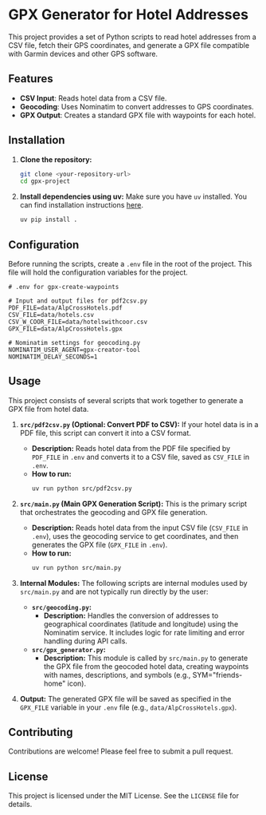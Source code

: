 # GPX Generator for Hotel Addresses

This project provides a set of Python scripts to read hotel addresses from a CSV file, fetch their GPS coordinates, and generate a GPX file compatible with Garmin devices and other GPS software.

## Features

- **CSV Input**: Reads hotel data from a CSV file.
- **Geocoding**: Uses Nominatim to convert addresses to GPS coordinates.
- **GPX Output**: Creates a standard GPX file with waypoints for each hotel.

## Installation

1. **Clone the repository:**
   ```bash
   git clone <your-repository-url>
   cd gpx-project
   ```

2. **Install dependencies using uv:**
   Make sure you have `uv` installed. You can find installation instructions [here](https://github.com/astral-sh/uv).
   ```bash
   uv pip install .
   ```

## Configuration

Before running the scripts, create a `.env` file in the root of the project. This file will hold the configuration variables for the project.

```
# .env for gpx-create-waypoints

# Input and output files for pdf2csv.py
PDF_FILE=data/AlpCrossHotels.pdf
CSV_FILE=data/hotels.csv
CSV_W_COOR_FILE=data/hotelswithcoor.csv
GPX_FILE=data/AlpCrossHotels.gpx

# Nominatim settings for geocoding.py
NOMINATIM_USER_AGENT=gpx-creator-tool
NOMINATIM_DELAY_SECONDS=1
```

## Usage

This project consists of several scripts that work together to generate a GPX file from hotel data.

1.  **`src/pdf2csv.py` (Optional: Convert PDF to CSV):**
    If your hotel data is in a PDF file, this script can convert it into a CSV format.
    *   **Description:** Reads hotel data from the PDF file specified by `PDF_FILE` in `.env` and converts it to a CSV file, saved as `CSV_FILE` in `.env`.
    *   **How to run:**
        ```bash
        uv run python src/pdf2csv.py
        ```

2.  **`src/main.py` (Main GPX Generation Script):**
    This is the primary script that orchestrates the geocoding and GPX file generation.
    *   **Description:** Reads hotel data from the input CSV file (`CSV_FILE` in `.env`), uses the geocoding service to get coordinates, and then generates the GPX file (`GPX_FILE` in `.env`).
    *   **How to run:**
        ```bash
        uv run python src/main.py
        ```

3.  **Internal Modules:**
    The following scripts are internal modules used by `src/main.py` and are not typically run directly by the user:

    *   **`src/geocoding.py`:**
        *   **Description:** Handles the conversion of addresses to geographical coordinates (latitude and longitude) using the Nominatim service. It includes logic for rate limiting and error handling during API calls.
    *   **`src/gpx_generator.py`:**
        *   **Description:** This module is called by `src/main.py` to generate the GPX file from the geocoded hotel data, creating waypoints with names, descriptions, and symbols (e.g., SYM="friends-home" icon).

4.  **Output:**
    The generated GPX file will be saved as specified in the `GPX_FILE` variable in your `.env` file (e.g., `data/AlpCrossHotels.gpx`).

## Contributing

Contributions are welcome! Please feel free to submit a pull request.

## License

This project is licensed under the MIT License. See the `LICENSE` file for details.
